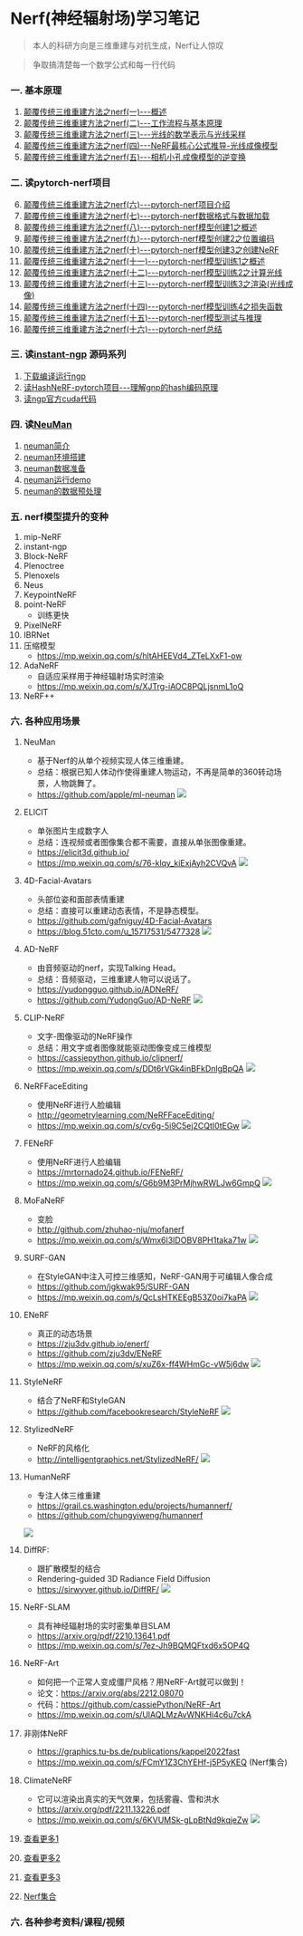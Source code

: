 # Nerf(神经辐射场)学习笔记
>本人的科研方向是三维重建与对抗生成，Nerf让人惊叹

>争取搞清楚每一个数学公式和每一行代码

### 一. 基本原理
01. [颠覆传统三维重建方法之nerf(一)---概述](01.颠覆传统三维重建方法之nerf(一)---概述.md)
02. [颠覆传统三维重建方法之nerf(二)---工作流程与基本原理](02.颠覆传统三维重建方法之nerf(二)---工作流程与基本原理.md)
03. [颠覆传统三维重建方法之nerf(三)---光线的数学表示与光线采样](03.颠覆传统三维重建方法之nerf(三)---光线的数学表示与光线采样.md)
04. [颠覆传统三维重建方法之nerf(四)---NeRF最核心公式推导-光线成像模型](04.颠覆传统三维重建方法之nerf(四)---公式推导-光线成像模型.md)
05. [颠覆传统三维重建方法之nerf(五)---相机小孔成像模型的逆变换](05.颠覆传统三维重建方法之nerf(五)---相机小孔成像模型的逆变换.md)

### 二. 读pytorch-nerf项目
06. [颠覆传统三维重建方法之nerf(六)---pytorch-nerf项目介绍](06.颠覆传统三维重建方法之nerf(六)---pytorch-nerf项目介绍.md)
07. [颠覆传统三维重建方法之nerf(七)---pytorch-nerf数据格式与数据加载](07.颠覆传统三维重建方法之nerf(七)---pytorch-nerf数据格式与数据加载.md)
08. [颠覆传统三维重建方法之nerf(八)---pytorch-nerf模型创建1之概述](08.颠覆传统三维重建方法之nerf(八)---pytorch-nerf模型创建1之概述.md)
09. [颠覆传统三维重建方法之nerf(九)---pytorch-nerf模型创建2之位置编码](09.颠覆传统三维重建方法之nerf(九)---pytorch-nerf模型创建2之位置编码.md)
10. [颠覆传统三维重建方法之nerf(十)---pytorch-nerf模型创建3之创建NeRF](10.颠覆传统三维重建方法之nerf(十)---pytorch-nerf模型创建3之创建NeRF.md)
11. [颠覆传统三维重建方法之nerf(十一)---pytorch-nerf模型训练1之概述](11.颠覆传统三维重建方法之nerf(十一)---pytorch-nerf模型训练1之概述.md)
12. [颠覆传统三维重建方法之nerf(十二)---pytorch-nerf模型训练2之计算光线](12.颠覆传统三维重建方法之nerf(十二)---pytorch-nerf模型训练2之计算光线.md)
13. [颠覆传统三维重建方法之nerf(十三)---pytorch-nerf模型训练3之渲染(光线成像)](13.颠覆传统三维重建方法之nerf(十三)---pytorch-nerf模型训练3之渲染(光线成像).md)
14. [颠覆传统三维重建方法之nerf(十四)---pytorch-nerf模型训练4之损失函数](14.颠覆传统三维重建方法之nerf(十四)---pytorch-nerf模型训练4之损失函数.md)
15. [颠覆传统三维重建方法之nerf(十五)---pytorch-nerf模型测试与推理](15.颠覆传统三维重建方法之nerf(十五)---pytorch-nerf模型测试与推理.md)
16. [颠覆传统三维重建方法之nerf(十六)---pytorch-nerf总结](16.颠覆传统三维重建方法之nerf(十六)---pytorch-nerf总结.md)

### 三. 读[instant-ngp](https://github.com/NVlabs/instant-ngp) 源码系列
1. [下载编译运行ngp](instant-ngp/1.下载编译运行ngp.md)
2. [读HashNeRF-pytorch项目---理解gnp的hash编码原理](instant-ngp/2.读HashNeRF-pytorch项目---理解gnp的hash编码原理.md)
3. [读ngp官方cuda代码](instant-ngp/3.读ngp官方cuda代码.md)

### 四. 读[NeuMan](https://github.com/apple/ml-neuman)
1. [neuman简介](neuman/1-neuman简介.md)
1. [neuman环境搭建](neuman/2-neuman环境搭建.md)
1. [neuman数据准备](neuman/3-neuman数据准备.md)
1. [neuman运行demo](neuman/4-neuman运行和训练bike.md)
1. [neuman的数据预处理](neuman/5-neuman自定义数据集之预处理.md)

### 五. nerf模型提升的变种
1. mip-NeRF
1. instant-ngp
1. Block-NeRF
1. Plenoctree
1. Plenoxels
1. Neus
1. KeypointNeRF
1. point-NeRF
    - 训练更快
1. PixelNeRF
1. IBRNet
1. 压缩模型
    - https://mp.weixin.qq.com/s/hltAHEEVd4_ZTeLXxF1-ow
1. AdaNeRF
    - 自适应采样用于神经辐射场实时渲染
    - https://mp.weixin.qq.com/s/XJTrg-iAOC8PQLjsnmL1oQ
1. NeRF++

### 六. 各种应用场景
1. NeuMan
    - 基于Nerf的从单个视频实现人体三维重建。
    - 总结：根据已知人体动作使得重建人物运动，不再是简单的360转动场景，人物跳舞了。
    - https://github.com/apple/ml-neuman
    ![](.images/778ccd02.png)
1. ELICIT
    - 单张图片生成数字人
    - 总结：连视频或者图像集合都不需要，直接从单张图像重建。
    - https://elicit3d.github.io/
    - https://mp.weixin.qq.com/s/76-klqy_kiExjAyh2CVQvA
    ![](.images/cb4b8b0f.png)
1. 4D-Facial-Avatars
    - 头部位姿和面部表情重建
    - 总结：直接可以重建动态表情，不是静态模型。
    - https://github.com/gafniguy/4D-Facial-Avatars
    - https://blog.51cto.com/u_15717531/5477328
    ![](.images/842d39d7.png)
1. AD-NeRF 
    - 由音频驱动的nerf，实现Talking Head。
    - 总结：音频驱动，三维重建人物可以说话了。
    - https://yudongguo.github.io/ADNeRF/
    - https://github.com/YudongGuo/AD-NeRF
    ![](.images/e9caaa66.png)
1. CLIP-NeRF 
    - 文字-图像驱动的NeRF操作
    - 总结：用文字或者图像就能驱动图像变成三维模型
    - https://cassiepython.github.io/clipnerf/
    - https://mp.weixin.qq.com/s/DDt6rVGk4inBFkDnlgBpQA
    ![](.images/f0e207d8.png)
1. NeRFFaceEditing
    - 使用NeRF进行人脸编辑
    - http://geometrylearning.com/NeRFFaceEditing/
    - https://mp.weixin.qq.com/s/cv6g-5i9C5ej2CQtI0tEGw
    ![](.images/998113a1.png)
1. FENeRF
    - 使用NeRF进行人脸编辑
    - https://mrtornado24.github.io/FENeRF/
    - https://mp.weixin.qq.com/s/G6b9M3PrMjhwRWLJw6GmpQ
    ![](.images/ae405af7.png)
1. MoFaNeRF
    - 变脸
    - http://github.com/zhuhao-nju/mofanerf
    - https://mp.weixin.qq.com/s/Wmx6l3IDOBV8PH1taka71w
    ![](.images/ae064938.png)
1. SURF-GAN
    - 在StyleGAN中注入可控三维感知，NeRF-GAN用于可编辑人像合成
    - https://github.com/jgkwak95/SURF-GAN
    - https://mp.weixin.qq.com/s/QcLsHTKEEgB53Z0oi7kaPA
    ![](.images/e10b0212.png)
1. ENeRF
    - 真正的动态场景
    - https://zju3dv.github.io/enerf/
    - https://github.com/zju3dv/ENeRF
    - https://mp.weixin.qq.com/s/xuZ6x-ff4WHmGc-vW5j6dw
    ![](.images/b366e4a6.png)
1. StyleNeRF
    - 结合了NeRF和StyleGAN
    - https://github.com/facebookresearch/StyleNeRF
    ![](.images/4ee6e614.png)
1. StylizedNeRF
    - NeRF的风格化
    - http://intelligentgraphics.net/StylizedNeRF/
    ![](.images/012845d7.png)
1. HumanNeRF
    - 专注人体三维重建
    - https://grail.cs.washington.edu/projects/humannerf/
    - https://github.com/chungyiweng/humannerf
    
    ![](.images/1b77fdf5.png)
1. DiffRF: 
    - 跟扩散模型的结合
    - Rendering-guided 3D Radiance Field Diffusion
    - https://sirwyver.github.io/DiffRF/
    ![](.images/9f1be14b.png)
1. NeRF-SLAM
    - 具有神经辐射场的实时密集单目SLAM
    - https://arxiv.org/pdf/2210.13641.pdf
    - https://mp.weixin.qq.com/s/7ez-Jh9BQMQFtxd6x5OP4Q
1. NeRF-Art
    - 如何把一个正常人变成僵尸风格？用NeRF-Art就可以做到！
    - 论文：https://arxiv.org/abs/2212.08070
    - 代码：https://github.com/cassiePython/NeRF-Art
    - https://mp.weixin.qq.com/s/UlAQLMzAvWNKHi4c6u7ckA
1. 非刚体NeRF
    - https://graphics.tu-bs.de/publications/kappel2022fast
    - https://mp.weixin.qq.com/s/FCmY1Z3ChYEHf-j5P5yKEQ (Nerf集合)
1. ClimateNeRF
    - 它可以渲染出真实的天气效果，包括雾霾、雪和洪水
    - https://arxiv.org/pdf/2211.13226.pdf
    - https://mp.weixin.qq.com/s/6KVUMSk-gLpBtNd9kqjeZw
    ![](.images/1403b104.png) 
1. [查看更多1](https://github.com/yenchenlin/awesome-NeRF)
1. [查看更多2](https://www.bilibili.com/video/BV1GM41167Vo)
1. [查看更多3](https://www.bilibili.com/video/BV1fL4y1T7Ag)
1. [Nerf集合](https://mp.weixin.qq.com/s/FCmY1Z3ChYEHf-j5P5yKEQ)
### 六. 各种参考资料/课程/视频


